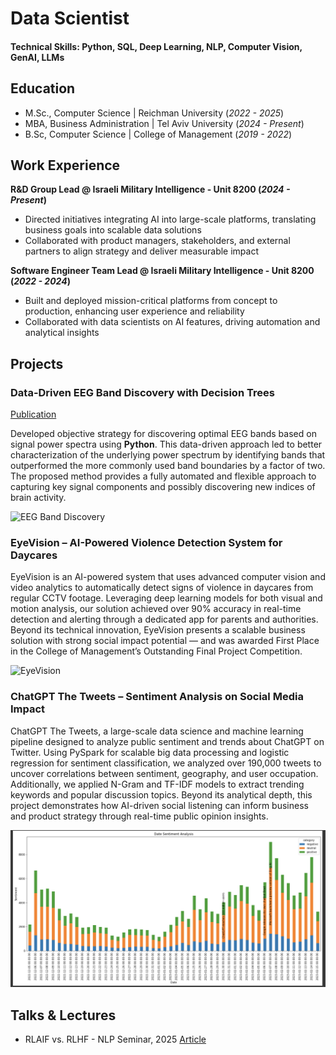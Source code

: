 # Data Scientist

#### Technical Skills: Python, SQL, Deep Learning, NLP, Computer Vision, GenAI, LLMs

## Education
- M.Sc., Computer Science | Reichman University (_2022 - 2025_)
- MBA, Business Administration	| Tel Aviv University (_2024 - Present_)
- B.Sc, Computer Science | College of Management (_2019 - 2022_)

## Work Experience
**R&D Group Lead @ Israeli Military Intelligence - Unit 8200 (_2024 - Present_)**
- Directed initiatives integrating AI into large-scale platforms, translating business goals into scalable data solutions
- Collaborated with product managers, stakeholders, and external partners to align strategy and deliver measurable impact

**Software Engineer Team Lead @ Israeli Military Intelligence - Unit 8200 (_2022 - 2024_)**
- Built and deployed mission-critical platforms from concept to production, enhancing user experience and reliability
- Collaborated with data scientists on AI features, driving automation and analytical insights

## Projects
### Data-Driven EEG Band Discovery with Decision Trees
[Publication](https://www.mdpi.com/1424-8220/22/8/3048)

Developed objective strategy for discovering optimal EEG bands based on signal power spectra using **Python**. This data-driven approach led to better characterization of the underlying power spectrum by identifying bands that outperformed the more commonly used band boundaries by a factor of two. The proposed method provides a fully automated and flexible approach to capturing key signal components and possibly discovering new indices of brain activity.

![EEG Band Discovery](/assets/img/eeg_band_discovery.jpeg)

### EyeVision – AI-Powered Violence Detection System for Daycares

EyeVision is an AI-powered system that uses advanced computer vision and video analytics to automatically detect signs of violence in daycares from regular CCTV footage. Leveraging deep learning models for both visual and motion analysis, our solution achieved over 90% accuracy in real-time detection and alerting through a dedicated app for parents and authorities. Beyond its technical innovation, EyeVision presents a scalable business solution with strong social impact potential — and was awarded First Place in the College of Management’s Outstanding Final Project Competition.

![EyeVision](/assets/img/EyeVision.png)

### ChatGPT The Tweets – Sentiment Analysis on Social Media Impact

ChatGPT The Tweets, a large-scale data science and machine learning pipeline designed to analyze public sentiment and trends about ChatGPT on Twitter. Using PySpark for scalable big data processing and logistic regression for sentiment classification, we analyzed over 190,000 tweets to uncover correlations between sentiment, geography, and user occupation. Additionally, we applied N-Gram and TF-IDF models to extract trending keywords and popular discussion topics. Beyond its analytical depth, this project demonstrates how AI-driven social listening can inform business and product strategy through real-time public opinion insights.

![EyeVision](/assets/img/ChatGPT_The_Tweets.png)

## Talks & Lectures
- RLAIF vs. RLHF - NLP Seminar, 2025 [Article](https://arxiv.org/abs/2309.00267)
